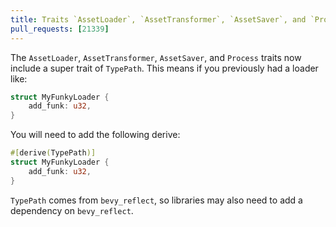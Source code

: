 ```yaml
---
title: Traits `AssetLoader`, `AssetTransformer`, `AssetSaver`, and `Process` all now require `TypePath`
pull_requests: [21339]
---
```


The `AssetLoader`, `AssetTransformer`, `AssetSaver`, and `Process` traits now include a super trait
of `TypePath`. This means if you previously had a loader like:

```rust
struct MyFunkyLoader {
    add_funk: u32,
}
```

You will need to add the following derive:

```rust
#[derive(TypePath)]
struct MyFunkyLoader {
    add_funk: u32,
}
```

`TypePath` comes from `bevy_reflect`, so libraries may also need to add a dependency on
`bevy_reflect`.
